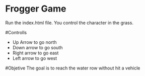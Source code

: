 Frogger Game
===============================

Run the index.html file.
You control the character in the grass.

#Controlls
* Up Arrow to go north
* Down arrow to go south
* Right arrow to go east
* Left arrow to go west

#Objetive
The goal is to reach the water row without hit a vehicle